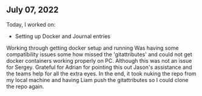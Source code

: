 
## July 07, 2022
Today, I worked on:

* Setting up Docker and Journal entries

Working through getting docker setup and running
Was having some compatibility issues some how missed the 'gitattributes' 
and could not get docker containers working properly on PC. Although
this was not an issue for Sergey. Grateful for Adrian for pointing this out Jason's assistance and the teams help for all the extra eyes. In the end, it took nuking the repo from my local machine and having Liam push the gitattributes so I could clone the repo again. 